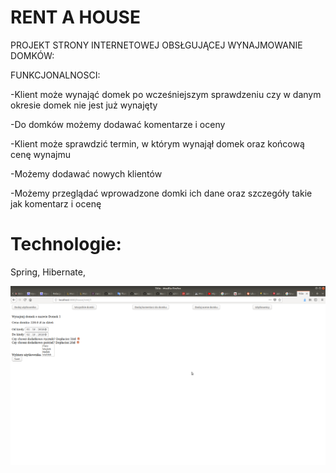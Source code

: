# RENT A HOUSE


PROJEKT STRONY INTERNETOWEJ OBSŁGUJĄCEJ WYNAJMOWANIE DOMKÓW:

FUNKCJONALNOSCI:

-Klient może wynająć domek po wcześniejszym sprawdzeniu
czy w danym okresie domek nie jest już wynajęty

-Do domków możemy dodawać komentarze i oceny

-Klient może sprawdzić termin, w którym wynajął domek
oraz końcową cenę wynajmu

-Możemy dodawać nowych klientów

-Możemy przeglądać wprowadzone domki ich dane oraz szczegóły takie jak komentarz i ocenę



 # Technologie:
 
 Spring, Hibernate, 
 
![Example screenshot](./screen/rzut.png)
